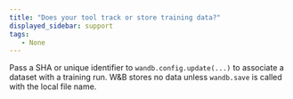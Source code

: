 ```yaml
---
title: "Does your tool track or store training data?"
displayed_sidebar: support
tags:
   - None
---
```

Pass a SHA or unique identifier to `wandb.config.update(...)` to associate a dataset with a training run. W&B stores no data unless `wandb.save` is called with the local file name.